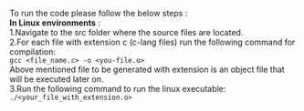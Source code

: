 To run the code please follow the below steps :<br>
**In Linux environments** : <br>
 1.Navigate to the src folder where the source files are located. <br>
 2.For each file with extension c (c-lang files) run the following command for compilation: <br>
    ```gcc <file_name.c> -o <you-file.o>``` <br>
 Above mentioned file to be generated with extension <o> is an object file that will be executed later on. <br>
 3.Run the following command to run the linux executable: <br>
  ```./<your_file_with_extension.o>``` <br>


 
